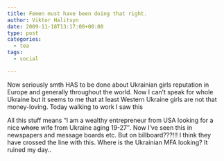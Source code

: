 ```yaml
---
title: Femen must have been doing that right.
author: Viktor Halitsyn
date: 2009-11-18T13:17:00+00:00
type: post
categories:
  - tea
tags:
  - social

---
```

Now seriously smth HAS to be done about Ukrainian girls reputation in Europe and generally&nbsp;throughout&nbsp;the world. Now I can&#8217;t speak for whole Ukraine but it seems to me that at least Western Ukraine girls are not that money-loving. Today walking to work I saw this 

<div style="clear: both; text-align: center;">
  <a href="" style="margin-left: 1em; margin-right: 1em;"><img border="0" src="" /></a>
</div>

<div style="clear: both; text-align: left;">
  All this stuff means &#8220;I am a wealthy&nbsp;entrepreneur from&nbsp;USA looking for a nice <span style="text-decoration: line-through;">whore</span>&nbsp;wife from Ukraine aging 19-27&#8243;. Now I&#8217;ve seen this in newspapers and message boards etc. But on billboard???!!! I think they have crossed the line with this. Where is the Ukrainian MFA looking? It ruined my day..
</div>